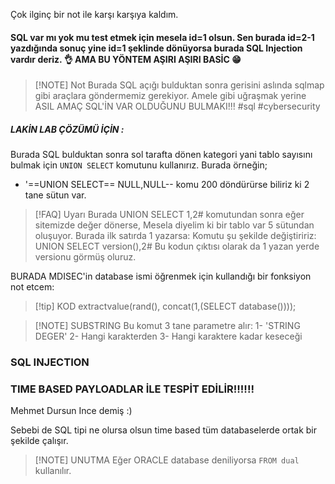 Çok ilginç bir not ile karşı karşıya kaldım.
#### SQL var mı yok mu test etmek için mesela id=1 olsun. Sen burada id=2-1 yazdığında sonuç yine id=1 şeklinde dönüyorsa burada SQL Injection vardır deriz. 👌 AMA BU YÖNTEM AŞIRI AŞIRI BASİC 😁 

>[!NOTE] Not
>Burada SQL açığı bulduktan sonra gerisini aslında sqlmap gibi araçlara göndermemiz gerekiyor. Amele gibi uğraşmak yerine 
>ASIL AMAÇ SQL'İN VAR OLDUĞUNU BULMAKI!!!
#sql #cybersecurity 
##### LAKİN LAB ÇÖZÜMÜ İÇİN :
Burada SQL bulduktan sonra sol tarafta dönen kategori yani tablo sayısını bulmak için `UNION SELECT` komutunu kullanırız. 
Burada örneğin;
- '==UNION SELECT== NULL,NULL-- komu 200 döndürürse biliriz ki 2 tane sütun var.

>[!FAQ] Uyarı
>Burada UNION SELECT 1,2# komutundan sonra eğer sitemizde değer dönerse, Mesela diyelim ki bir tablo var 5 sütundan oluşuyor. Burada ilk satırda 1 yazarsa:
>Komutu şu şekilde değiştiririz: UNION SELECT version(),2# Bu kodun çıktısı olarak da 1 yazan yerde versionu görmüş oluruz.

BURADA MDISEC'in database ismi öğrenmek için kullandığı bir fonksiyon not etcem: 
>[!tip] KOD
>extractvalue(rand(), concat(1,(SELECT database())));

>[!NOTE] SUBSTRING
>Bu komut 3 tane parametre alır: 
>1- 'STRING DEGER'
>2- Hangi karakterden
>3- Hangi karaktere kadar keseceği

### SQL INJECTION 
### TIME BASED PAYLOADLAR İLE TESPİT EDİLİR!!!!!!

Mehmet Dursun Ince demiş :)

Sebebi de SQL tipi ne olursa olsun time based tüm databaselerde ortak bir şekilde çalışır.

>[!NOTE] UNUTMA
>Eğer ORACLE database deniliyorsa `FROM dual` kullanılır.



